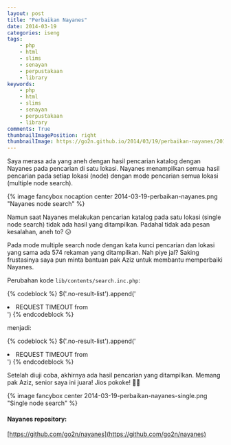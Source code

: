 ```yaml
---
layout: post
title: "Perbaikan Nayanes"
date: 2014-03-19
categories: iseng
tags:
    - php
    - html
    - slims
    - senayan
    - perpustakaan
    - library
keywords:
    - php
    - html
    - slims
    - senayan
    - perpustakaan
    - library
comments: True
thumbnailImagePosition: right
thumbnailImage: https://go2n.github.io/2014/03/19/perbaikan-nayanes/2014-03-19-perbaikan-nayanes-single.png
---
```


Saya merasa ada yang aneh dengan hasil pencarian katalog dengan Nayanes pada pencarian di satu lokasi. Nayanes menampilkan semua hasil pencarian pada setiap lokasi (node) dengan mode pencarian semua lokasi (multiple node search).
<!-- more -->

{% image fancybox nocaption center 2014-03-19-perbaikan-nayanes.png "Nayanes node search" %}

Namun saat Nayanes melakukan pencarian katalog pada satu lokasi (single node search) tidak ada hasil yang ditampilkan. Padahal tidak ada pesan kesalahan, aneh to? 😕

Pada mode multiple search node dengan kata kunci pencarian dan lokasi yang sama ada 574 rekaman yang ditampilkan. Nah piye jal? Saking frustasinya saya pun minta bantuan pak Aziz untuk membantu memperbaiki Nayanes.

Perubahan kode `lib/contents/search.inc.php`:

{% codeblock  %}
$('.no-result-list').append('<li>REQUEST TIMEOUT from <strong><?php echo $node_data['desc']; ?></strong></li>')
{% endcodeblock %}

menjadi:

{% codeblock  %}
$('.no-result-list').append('<li>REQUEST TIMEOUT from <strong><?php echo $sysconf['node'][$nodeid]['desc']; ?></strong></li>')
{% endcodeblock %}

Setelah diuji coba, akhirnya ada hasil pencarian yang ditampilkan. Memang pak Aziz, senior saya ini juara! Jios pokoke! 👍🏼

{% image fancybox center 2014-03-19-perbaikan-nayanes-single.png "Single node search" %}

#### Nayanes repository:
[https://github.com/go2n/nayanes](https://github.com/go2n/nayanes)
